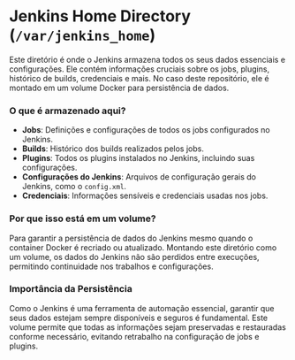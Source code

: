# Jenkins Home Directory (`/var/jenkins_home`)

Este diretório é onde o Jenkins armazena todos os seus dados essenciais e configurações. Ele contém informações cruciais sobre os jobs, plugins, histórico de builds, credenciais e mais. No caso deste repositório, ele é montado em um volume Docker para persistência de dados.

### O que é armazenado aqui?

- **Jobs**: Definições e configurações de todos os jobs configurados no Jenkins.
- **Builds**: Histórico dos builds realizados pelos jobs.
- **Plugins**: Todos os plugins instalados no Jenkins, incluindo suas configurações.
- **Configurações do Jenkins**: Arquivos de configuração gerais do Jenkins, como o `config.xml`.
- **Credenciais**: Informações sensíveis e credenciais usadas nos jobs.

### Por que isso está em um volume?

Para garantir a persistência de dados do Jenkins mesmo quando o container Docker é recriado ou atualizado. Montando este diretório como um volume, os dados do Jenkins não são perdidos entre execuções, permitindo continuidade nos trabalhos e configurações.

### Importância da Persistência

Como o Jenkins é uma ferramenta de automação essencial, garantir que seus dados estejam sempre disponíveis e seguros é fundamental. Este volume permite que todas as informações sejam preservadas e restauradas conforme necessário, evitando retrabalho na configuração de jobs e plugins.
